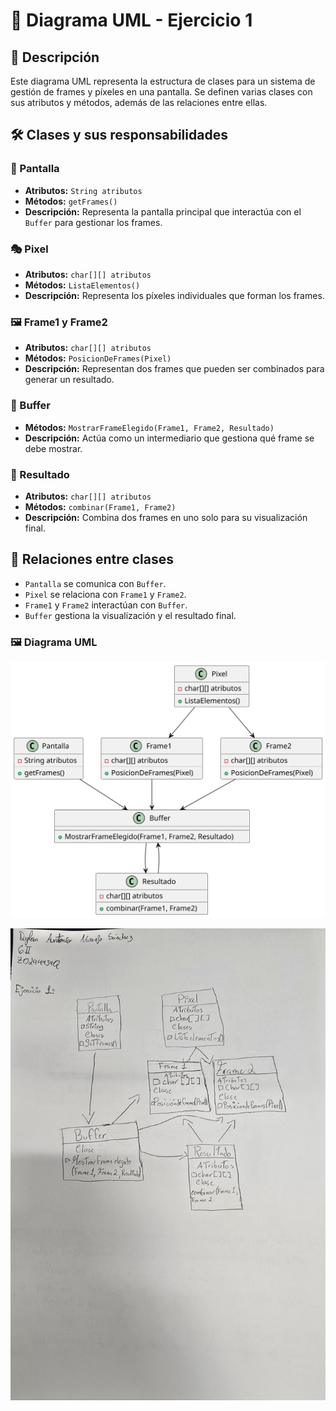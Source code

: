 # 📌 Diagrama UML - Ejercicio 1

## 📖 Descripción
Este diagrama UML representa la estructura de clases para un sistema de gestión de frames y píxeles en una pantalla. Se definen varias clases con sus atributos y métodos, además de las relaciones entre ellas.

## 🛠️ Clases y sus responsabilidades

### 🎨 Pantalla
- **Atributos:** `String atributos`
- **Métodos:** `getFrames()`
- **Descripción:** Representa la pantalla principal que interactúa con el `Buffer` para gestionar los frames.

### 🎭 Pixel
- **Atributos:** `char[][] atributos`
- **Métodos:** `ListaElementos()`
- **Descripción:** Representa los píxeles individuales que forman los frames.

### 🖼️ Frame1 y Frame2
- **Atributos:** `char[][] atributos`
- **Métodos:** `PosicionDeFrames(Pixel)`
- **Descripción:** Representan dos frames que pueden ser combinados para generar un resultado.

### 🔄 Buffer
- **Métodos:** `MostrarFrameElegido(Frame1, Frame2, Resultado)`
- **Descripción:** Actúa como un intermediario que gestiona qué frame se debe mostrar.

### 🎯 Resultado
- **Atributos:** `char[][] atributos`
- **Métodos:** `combinar(Frame1, Frame2)`
- **Descripción:** Combina dos frames en uno solo para su visualización final.

## 🔗 Relaciones entre clases
- `Pantalla` se comunica con `Buffer`.
- `Pixel` se relaciona con `Frame1` y `Frame2`.
- `Frame1` y `Frame2` interactúan con `Buffer`.
- `Buffer` gestiona la visualización y el resultado final.

### 🖼️ Diagrama UML

![Diagrama UML](/entregas/dylanNaranjo/reto-000/img/diagramaEjercicio1.svg)

![Diagrama UML-Examen](/entregas/dylanNaranjo/reto-000/img/Ejercicio1%20.jpg)

